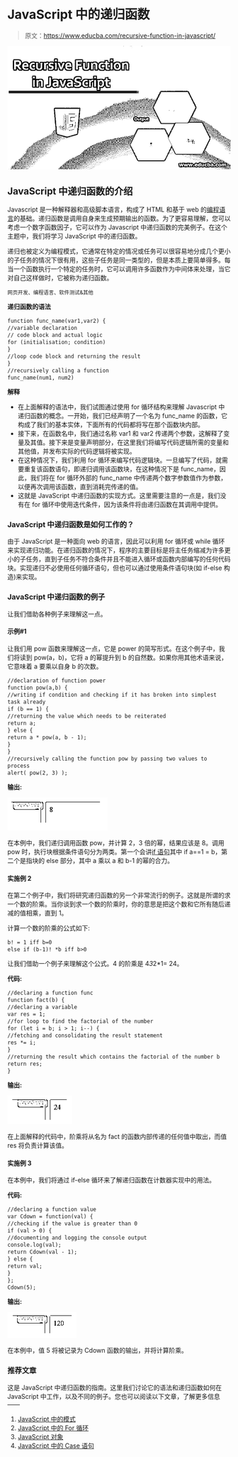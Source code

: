 # JavaScript 中的递归函数

> 原文：<https://www.educba.com/recursive-function-in-javascript/>

![Recursive Function in JavaScript](img/189ed6af27524022158dd81b753eb662.png)



## JavaScript 中递归函数的介绍

Javascript 是一种解释器和高级脚本语言，构成了 HTML 和基于 web 的[编程语言](https://www.educba.com/what-is-a-programming-language/)的基础。递归函数是调用自身来生成预期输出的函数。为了更容易理解，您可以考虑一个数字函数因子，它可以作为 Javascript 中递归函数的完美例子。在这个主题中，我们将学习 JavaScript 中的递归函数。

递归也被定义为编程模式，它通常在特定的情况或任务可以很容易地分成几个更小的子任务的情况下很有用，这些子任务是同一类型的，但是本质上要简单得多。每当一个函数执行一个特定的任务时，它可以调用许多函数作为中间体来处理，当它对自己这样做时，它被称为递归函数。

<small>网页开发、编程语言、软件测试&其他</small>

**递归函数的语法**

```
function func_name(var1,var2) {
//variable declaration
// code block and actual logic
for (initialisation; condition)
}
//loop code block and returning the result
}
//recursively calling a function
func_name(num1, num2)
```

**解释**

*   在上面解释的语法中，我们试图通过使用 for 循环结构来理解 Javascript 中递归函数的概念。一开始，我们已经声明了一个名为 func_name 的函数，它构成了我们的基本实体，下面所有的代码都将写在那个函数块内部。
*   接下来，在函数名中，我们通过名称 var1 和 var2 传递两个参数，这解释了变量及其值。接下来是变量声明部分，在这里我们将编写代码逻辑所需的变量和其他值，并发布实际的代码逻辑将被实现。
*   在这种情况下，我们利用 for 循环来编写代码逻辑块。一旦编写了代码，就需要重复该函数语句，即递归调用该函数块，在这种情况下是 func_name，因此，我们将在 for 循环外部的 func_name 中传递两个数字参数值作为参数，以便再次调用该函数，直到消耗完传递的值。
*   这就是 JavaScript 中递归函数的实现方式。这里需要注意的一点是，我们没有在 for 循环中使用迭代条件，因为该条件将由递归函数在其调用中提供。

### JavaScript 中递归函数是如何工作的？

由于 JavaScript 是一种面向 web 的语言，因此可以利用 for 循环或 while 循环来实现递归功能。在递归函数的情况下，程序的主要目标是将主任务缩减为许多更小的子任务，直到子任务不符合条件并且不能进入循环或函数内部编写的任何代码块。实现递归不必使用任何循环语句，但也可以通过使用条件语句块(如 if-else 构造)来实现。

### JavaScript 中递归函数的例子

让我们借助各种例子来理解这一点。

#### 示例#1

让我们用 pow 函数来理解这一点，它是 power 的简写形式。在这个例子中，我们将读到 pow(a，b)，它将 a 的幂提升到 b 的自然数。如果你用其他术语来说，它意味着 a 要乘以自身 b 的次数。

```
//declaration of function power
function pow(a,b) {
//writing if condition and checking if it has broken into simplest task already
if (b == 1) {
//returning the value which needs to be reiterated
return a;
} else {
return a * pow(a, b - 1);
}
}
//recursively calling the function pow by passing two values to process
alert( pow(2, 3) );
```

**输出:**

![Recursive Function in JavaScript output 1](img/6d77a57c0212f663cc8d14dc6d2982fe.png)



在本例中，我们递归调用函数 pow，并计算 2，3 倍的幂，结果应该是 8。调用 pow 时，执行块根据条件语句分为两类。第一个会讲[if 语句](https://www.educba.com/if-statement-in-r/)其中 if a==1 = b，第二个是指块的 else 部分，其中 a 乘以 a 和 b-1 的幂的合力。

#### 实施例 2

在第二个例子中，我们将研究递归函数的另一个非常流行的例子。这就是所谓的求一个数的阶乘。当你谈到求一个数的阶乘时，你的意思是把这个数和它所有随后递减的值相乘，直到 1。

计算一个数的阶乘的公式如下:

```
b! = 1 iff b=0
else if (b-1)! *b iff b>0
```

让我们借助一个例子来理解这个公式。4 的阶乘是 4*3*2*1= 24。

**代码:**

```
//declaring a function func
function fact(b) {
//declaring a variable
var res = 1;
//for loop to find the factorial of the number
for (let i = b; i > 1; i--) {
//fetching and consolidating the result statement
res *= i;
}
//returning the result which contains the factorial of the number b
return res;
}
```

**输出:**

![Recursive Function in JavaScript output 2](img/ce78bddbaca8b8c56cf93d640b54dd41.png)



在上面解释的代码中，阶乘将从名为 fact 的函数内部传递的任何值中取出，而值 res 将负责计算该值。

#### 实施例 3

在本例中，我们将通过 if-else 循环来了解递归函数在计数器实现中的用法。

**代码:**

```
//declaring a function value
var Cdown = function(val) {
//checking if the value is greater than 0
if (val > 0) {
//documenting and logging the console output
console.log(val);
return Cdown(val - 1);
} else {
return val;
}
};
Cdown(5);
```

**输出:**

![output 3](img/d98ec8d9246d41480970a317d6dfa329.png)



在本例中，值 5 将被记录为 Cdown 函数的输出，并将计算阶乘。

### 推荐文章

这是 JavaScript 中递归函数的指南。这里我们讨论它的语法和递归函数如何在 JavaScript 中工作，以及不同的例子。您也可以阅读以下文章，了解更多信息——

1.  [JavaScript 中的模式](https://www.educba.com/patterns-in-javascript/)
2.  [JavaScript 中的 For 循环](https://www.educba.com/for-loop-in-javascript/)
3.  [JavaScript 对象](https://www.educba.com/javascript-objects/)
4.  [JavaScript 中的 Case 语句](https://www.educba.com/case-statement-in-javascript/)





